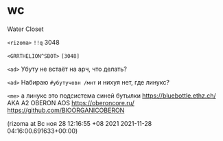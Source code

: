 # wc
Water Closet





`<rizoma>` `!!q` 3048

`<GRRTHELION^SBOT>` `[3048]`

`<ad>` Убуту не встаёт на арч, что делать?

`<ad>` Набираю `#убутучовн /мнт` и нихуя нет, где линукс?

`<me>` а линукс это подсистема синей бутылки https://bluebottle.ethz.ch/ AKA A2 OBERON AOS https://oberoncore.ru/ https://github.com/BIOORGANICOBERON

(rizoma at Вс ноя 28 12:16:55 +08 2021 2021-11-28 04:16:00.691633+00:00)
